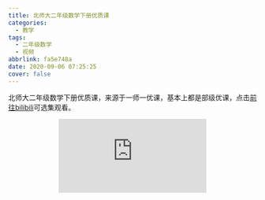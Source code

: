 ```yaml
---
title: 北师大二年级数学下册优质课
categories:
  - 教学
tags:
  - 二年级数学
  - 视频
abbrlink: fa5e748a
date: 2020-09-06 07:25:25
cover: false
---
```


 北师大二年级数学下册优质课，来源于一师一优课，基本上都是部级优课，点击[前往bilibili](https://www.bilibili.com/video/BV1MK4y1P7M1/)可选集观看。

<div align=center class="aspect-ratio">
    <iframe src="https://player.bilibili.com/player.html?aid=887622055&&page=1&as_wide=1&high_quality=1&danmaku=0" 
    scrolling="no" 
    border="0" 
    frameborder="no" 
    framespacing="0" 
    high_quality=1
    danmaku=1 
    allowfullscreen="true"> 
    </iframe>
</div>
